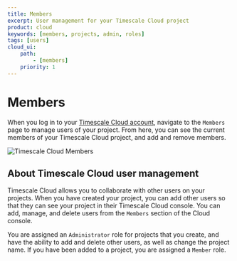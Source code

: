 ```yaml
---
title: Members
excerpt: User management for your Timescale Cloud project
product: cloud
keywords: [members, projects, admin, roles]
tags: [users]
cloud_ui:
    path:
        - [members]
    priority: 1
---
```


# Members

When you log in to your [Timescale Cloud account][cloud-login], navigate to the
`Members` page to manage users of your project. From here, you can see the
current members of your Timescale Cloud project, and add and remove members.

<img class="main-content__illustration" src="https://s3.amazonaws.com/assets.timescale.com/docs/images/tsc-users-list.png" alt="Timescale Cloud Members"/>

## About Timescale Cloud user management

Timescale Cloud allows you to collaborate with other users on your projects.
When you have created your project, you can add other users so that they can see
your project in their Timescale Cloud console. You can add, manage, and delete
users from the `Members` section of the Cloud console.

You are assigned an `Administrator` role for projects that you create,
and have the ability to add and delete other users, as well as change the
project name. If you have been added to a project, you are assigned a `Member`
role.

[cloud-login]: https://console.cloud.timescale.com/
